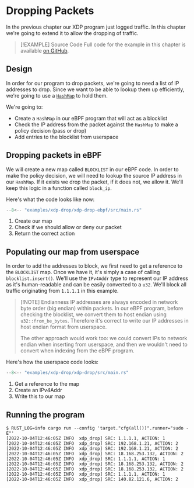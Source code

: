 # Dropping Packets

In the previous chapter our XDP program just logged traffic. In this chapter
we're going to extend it to allow the dropping of traffic.

> [!EXAMPLE] Source Code
> Full code for the example in this chapter is available [on GitHub][source-code].

## Design

In order for our program to drop packets, we're going to need a list of IP
addresses to drop. Since we want to be able to lookup them up efficiently, we're
going to use a
[`HashMap`](https://docs.rs/aya/latest/aya/maps/struct.HashMap.html) to hold
them.

We're going to:

- Create a `HashMap` in our eBPF program that will act as a blocklist
- Check the IP address from the packet against the `HashMap` to make a policy
  decision (pass or drop)
- Add entries to the blocklist from userspace

## Dropping packets in eBPF

We will create a new map called `BLOCKLIST` in our eBPF code. In order to make
the policy decision, we will need to lookup the source IP address in our
`HashMap`. If it exists we drop the packet, if it does not, we allow it. We'll
keep this logic in a function called `block_ip`.

Here's what the code looks like now:

```rust linenums="1" title="xdp-drop-ebpf/src/main.rs"
--8<-- "examples/xdp-drop/xdp-drop-ebpf/src/main.rs"
```

1. Create our map
1. Check if we should allow or deny our packet
1. Return the correct action

## Populating our map from userspace

In order to add the addresses to block, we first need to get a reference to the
`BLOCKLIST` map. Once we have it, it's simply a case of calling
`blocklist.insert()`. We'll use the `IPv4Addr` type to represent our IP address
as it's human-readable and can be easily converted to a `u32`. We'll block all
traffic originating from `1.1.1.1` in this example.

> [!NOTE] Endianness
> IP addresses are always encoded in network byte order (big endian) within
> packets. In our eBPF program, before checking the blocklist, we convert them
> to host endian using `u32::from_be_bytes`. Therefore it's correct to write
> our IP addresses in host endian format from userspace.
>
> The other approach would work too: we could convert IPs to network endian
> when inserting from userspace, and then we wouldn't need to convert when
> indexing from the eBPF program.

Here's how the userspace code looks:

```rust linenums="1" title="xdp-drop/src/main.rs"
--8<-- "examples/xdp-drop/xdp-drop/src/main.rs"
```

1. Get a reference to the map
1. Create an IPv4Addr
1. Write this to our map

## Running the program

```console
$ RUST_LOG=info cargo run --config 'target."cfg(all())".runner="sudo -E"'
[2022-10-04T12:46:05Z INFO  xdp_drop] SRC: 1.1.1.1, ACTION: 1
[2022-10-04T12:46:05Z INFO  xdp_drop] SRC: 192.168.1.21, ACTION: 2
[2022-10-04T12:46:05Z INFO  xdp_drop] SRC: 192.168.1.21, ACTION: 2
[2022-10-04T12:46:05Z INFO  xdp_drop] SRC: 18.168.253.132, ACTION: 2
[2022-10-04T12:46:05Z INFO  xdp_drop] SRC: 1.1.1.1, ACTION: 1
[2022-10-04T12:46:05Z INFO  xdp_drop] SRC: 18.168.253.132, ACTION: 2
[2022-10-04T12:46:05Z INFO  xdp_drop] SRC: 18.168.253.132, ACTION: 2
[2022-10-04T12:46:05Z INFO  xdp_drop] SRC: 1.1.1.1, ACTION: 1
[2022-10-04T12:46:05Z INFO  xdp_drop] SRC: 140.82.121.6, ACTION: 2
```

[source-code]: https://github.com/aya-rs/book/tree/main/examples/xdp-drop

